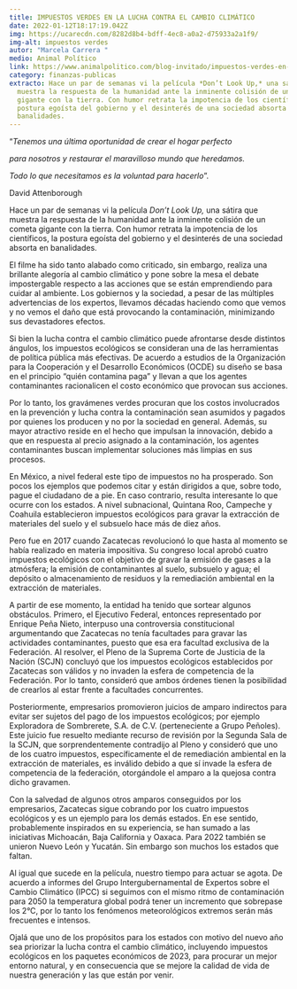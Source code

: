 ```yaml
---
title: IMPUESTOS VERDES EN LA LUCHA CONTRA EL CAMBIO CLIMÁTICO
date: 2022-01-12T18:17:19.042Z
img: https://ucarecdn.com/8282d8b4-bdff-4ec8-a0a2-d75933a2a1f9/
img-alt: impuestos verdes
autor: "Marcela Carrera "
medio: Animal Político
link: https://www.animalpolitico.com/blog-invitado/impuestos-verdes-en-la-lucha-contra-el-cambio-climatico/
category: finanzas-publicas
extracto: Hace un par de semanas vi la película *Don’t Look Up,* una sátira que
  muestra la respuesta de la humanidad ante la inminente colisión de un cometa
  gigante con la tierra. Con humor retrata la impotencia de los científicos, la
  postura egoísta del gobierno y el desinterés de una sociedad absorta en
  banalidades.
---
```

<!--StartFragment-->

“*Tenemos una última oportunidad de crear el hogar perfecto*

*para nosotros y restaurar el maravilloso mundo que heredamos.*

*Todo lo que necesitamos es la voluntad para hacerlo*”.

David Attenborough

Hace un par de semanas vi la película *Don’t Look Up,* una sátira que muestra la respuesta de la humanidad ante la inminente colisión de un cometa gigante con la tierra. Con humor retrata la impotencia de los científicos, la postura egoísta del gobierno y el desinterés de una sociedad absorta en banalidades.

El filme ha sido tanto alabado como criticado, sin embargo, realiza una brillante alegoría al cambio climático y pone sobre la mesa el debate impostergable respecto a las acciones que se están emprendiendo para cuidar al ambiente. Los gobiernos y la sociedad, a pesar de las múltiples advertencias de los expertos, llevamos décadas haciendo como que vemos y no vemos el daño que está provocando la contaminación, minimizando sus devastadores efectos.

Si bien la lucha contra el cambio climático puede afrontarse desde distintos ángulos, los impuestos ecológicos se consideran una de las herramientas de política pública más efectivas. De acuerdo a estudios de la Organización para la Cooperación y el Desarrollo Económicos (OCDE) su diseño se basa en el principio “quién contamina paga” y llevan a que los agentes contaminantes racionalicen el costo económico que provocan sus acciones.

Por lo tanto, los gravámenes verdes procuran que los costos involucrados en la prevención y lucha contra la contaminación sean asumidos y pagados por quienes los producen y no por la sociedad en general. Además, su mayor atractivo reside en el hecho que impulsan la innovación, debido a que en respuesta al precio asignado a la contaminación, los agentes contaminantes buscan implementar soluciones más limpias en sus procesos.

En México, a nivel federal este tipo de impuestos no ha prosperado. Son pocos los ejemplos que podemos citar y están dirigidos a que, sobre todo, pague el ciudadano de a pie. En caso contrario, resulta interesante lo que ocurre con los estados. A nivel subnacional, Quintana Roo, Campeche y Coahuila establecieron impuestos ecológicos para gravar la extracción de materiales del suelo y el subsuelo hace más de diez años.

Pero fue en 2017 cuando Zacatecas revolucionó lo que hasta al momento se había realizado en materia impositiva. Su congreso local aprobó cuatro impuestos ecológicos con el objetivo de gravar la emisión de gases a la atmósfera; la emisión de contaminantes al suelo, subsuelo y agua; el depósito o almacenamiento de residuos y la remediación ambiental en la extracción de materiales.

A partir de ese momento, la entidad ha tenido que sortear algunos obstáculos. Primero, el Ejecutivo Federal, entonces representado por Enrique Peña Nieto, interpuso una controversia constitucional argumentando que Zacatecas no tenía facultades para gravar las actividades contaminantes, puesto que esa era facultad exclusiva de la Federación. Al resolver, el Pleno de la Suprema Corte de Justicia de la Nación (SCJN) concluyó que los impuestos ecológicos establecidos por Zacatecas son válidos y no invaden la esfera de competencia de la Federación. Por lo tanto, consideró que ambos órdenes tienen la posibilidad de crearlos al estar frente a facultades concurrentes.

Posteriormente, empresarios promovieron juicios de amparo indirectos para evitar ser sujetos del pago de los impuestos ecológicos; por ejemplo Exploradora de Sombrerete, S.A. de C.V. (perteneciente a Grupo Peñoles). Este juicio fue resuelto mediante recurso de revisión por la Segunda Sala de la SCJN, que sorprendentemente contradijo al Pleno y consideró que uno de los cuatro impuestos, específicamente el de remediación ambiental en la extracción de materiales, es inválido debido a que sí invade la esfera de competencia de la federación, otorgándole el amparo a la quejosa contra dicho gravamen.

Con la salvedad de algunos otros amparos conseguidos por los empresarios, Zacatecas sigue cobrando por los cuatro impuestos ecológicos y es un ejemplo para los demás estados. En ese sentido, probablemente inspirados en su experiencia, se han sumado a las iniciativas Michoacán, Baja California y Oaxaca. Para 2022 también se unieron Nuevo León y Yucatán. Sin embargo son muchos los estados que faltan.

Al igual que sucede en la película, nuestro tiempo para actuar se agota. De acuerdo a informes del Grupo Intergubernamental de Expertos sobre el Cambio Climático (IPCC) si seguimos con el mismo ritmo de contaminación para 2050 la temperatura global podrá tener un incremento que sobrepase los 2°C, por lo tanto los fenómenos meteorológicos extremos serán más frecuentes e intensos.

Ojalá que uno de los propósitos para los estados con motivo del nuevo año sea priorizar la lucha contra el cambio climático, incluyendo impuestos ecológicos en los paquetes económicos de 2023, para procurar un mejor entorno natural, y en consecuencia que se mejore la calidad de vida de nuestra generación y las que están por venir.

<!--EndFragment-->